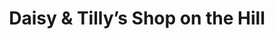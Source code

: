 ---
title: "Daisy & Tilly’s Shop on the Hill"
url: /bayston-hill/daisy-and-tillys-shop-on-the-hill/
shop: convenience
---